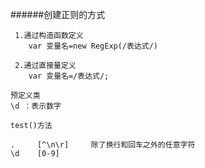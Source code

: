 ######创建正则的方式

     1.通过构造函数定义
        var 变量名=new RegExp(/表达式/)

     2.通过直接量定义
        var 变量名=/表达式/;

    预定义类
    \d ：表示数字

    test()方法

    .     [^\n\r]     除了换行和回车之外的任意字符
    \d    [0-9]


